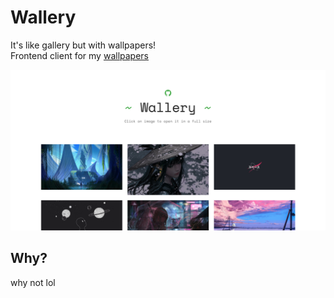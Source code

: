 # Wallery

It's like gallery but with wallpapers!\
Frontend client for my [wallpapers](https://github.com/metafates/Wallpapers)

![screenshot](github/screenshot.png)

## Why?

why not lol

